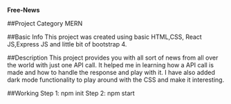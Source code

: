 



**Free-News**

##Project Category
MERN 

##Basic Info
This project was created using basic HTML,CSS, React JS,Express JS and little bit of bootstrap 4.

##Description
This project provides you with all sort of news from all over the world with just one API call.
It helped me in learning how a API call is made and how to handle the response and play with it.
I have also added dark mode functionality to play around with the CSS and make it interesting.

##Working
Step 1: npm init 
Step 2: npm start
